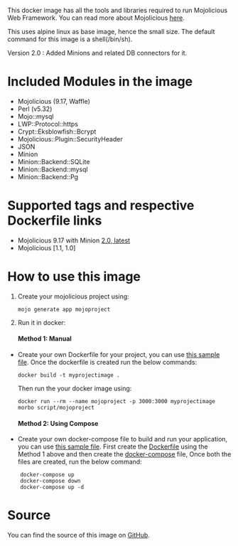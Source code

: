 
This docker image has all the tools and libraries required to run Mojolicious Web Framework. You can read more about Mojolicious [here](https://www.mojolicious.org).

This uses alpine linux as base image, hence the small size. The default command for this image is a shell(/bin/sh).

Version 2.0 : Added Minions and related DB connectors for it.

# Included Modules in the image

* Mojolicious (9.17, Waffle)
* Perl (v5.32)
* Mojo::mysql
* LWP::Protocol::https
* Crypt::Eksblowfish::Bcrypt
* Mojolicious::Plugin::SecurityHeader
* JSON
* Minion
* Minion::Backend::SQLite
* Minion::Backend::mysql
* Minion::Backend::Pg



# Supported tags and respective Dockerfile links

* Mojolicious 9.17 with Minion [2.0, latest](https://github.com/curioustechnoid/mojolicious/blob/main/Docker/Dockerfile)
* Mojolicious [1.1, 1.0]


# How to use this image


1. Create your mojolicious project using:

    `mojo generate app mojoproject`

2. Run it in docker:

   #### Method 1: Manual

* Create your own Dockerfile for your project, you can use [this sample file](https://github.com/curioustechnoid/mojolicious/blob/main/Docker/sample/Dockerfile). Once the dockerfile is created run the below commands:

    `docker build -t myprojectimage .`

   Then run the your docker image using:

    `docker run --rm --name mojoproject -p 3000:3000 myprojectimage morbo script/mojoproject`

   #### Method 2: Using Compose

* Create your own docker-compose file to build and run your application, you can use [this sample file](https://github.com/curioustechnoid/mojolicious/blob/main/Docker/sample/docker-compose.yml). First create the [Dockerfile](https://github.com/curioustechnoid/mojolicious/blob/main/Docker/sample/Dockerfile) using the Method 1 above and then create the [docker-compose](https://github.com/curioustechnoid/mojolicious/blob/main/Docker/sample/docker-compose.yml) file, Once both the files are created, run the below command:

```
    docker-compose up
    docker-compose down
    docker-compose up -d
```


# Source

You can find the source of this image on [GitHub](https://github.com/curioustechnoid/mojolicious/blob/main/Docker).

